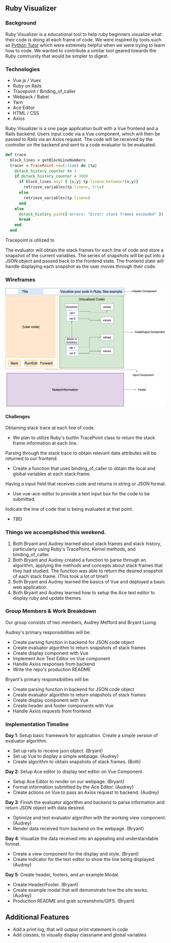## Ruby Visualizer

### Background

Ruby Visualizer is a educational tool to help ruby beginners visualize what their code is doing at each frame of code. We were inspired by tools such as [Python Tutor](http://www.pythontutor.com/) which were extremely helpful when we were trying to learn how to code. We wanted to contribute a similar tool geared towards the Ruby community that would be simpler to digest.

### Technologies

+ Vue.js / Vuex
+ Ruby on Rails
+ Tracepoint / Binding_of_caller
+ Webpack / Babel
+ Yarn
+ Ace Editor
+ HTML / CSS
+ Axios

Ruby Visualizer is a one page application built with a Vue frontend and a Rails backend. Users input code via a Vue component, which will then be passed to Rails via an Axios request. The code will be received by the controller on the backend and sent to a code evaluator to be evaluated.

```ruby
def trace
  block_lines = getBlockLineNumbers
  tracer = TracePoint.new(:line) do |tp|
    @stack_history_counter += 1
    if @stack_history_counter < 3000
      if block_lines.any? { |x,y| tp.lineno.between?(x,y)}
        retrieve_variables(tp.lineno, true)
      else
        retrieve_variables(tp.lineno)
      end
    else
      @stack_history.push({ errors: "Error: stack frames exceeded" })
      break
    end
  end
```

Tracepoint is utilized to

 The evaluator will obtain the stack frames for each line of code and store a snapshot of the current variables. The series of snapshots will be put into a JSON object and passed back to the frontend state. The frontend state will handle displaying each snapshot as the user moves through their code.  

### Wireframes

![wireframes](docs/wireframe.png)

#### Challenges

Obtaining stack trace at each line of code.
- We plan to utilize Ruby's builtin TracePoint class to return the stack frame information at each line.

Parsing through the stack trace to obtain relevant data attributes will be returned to our frontend.
- Create a function that uses binding_of_caller to obtain the local and global variables at each stack frame.

Having a input field that receives code and returns in string or JSON format.
- Use vue-ace-editor to provide a text input box for the code to be submitted.

Indicate the line of code that is being evaluated at that point.
- TBD


### Things we accomplished this weekend.
1. Both Bryant and Audrey learned about stack frames and stack history, particularly using Ruby's TracePoint, Kernel methods, and binding_of_caller.
2. Both Bryant and Audrey created a function to parse through an algorithm, applying the methods and concepts about stack frames that they had studied. The function was able to return the desired snapshot of each stack frame. (This took a lot of time!)
3. Both Bryant and Audrey learned the basics of Vue and deployed a basic web application.
4. Both Bryant and Audrey learned how to setup the Ace text editor to display ruby and update themes.


### Group Members & Work Breakdown

Our group consists of two members, Audrey Mefford and Bryant Luong.

Audrey's primary responsibilities will be:

- Create parsing function in backend for JSON code object
- Create evaluator algorithm to return snapshots of stack frames
- Create display component with Vue
- Implement Ace Text Editor on Vue component
- Handle Axios responses from backend
- Write the repo's production README


Bryant's primary responsibilities will be:

- Create parsing function in backend for JSON code object
- Create evaluator algorithm to return snapshots of stack frames
- Create display component with Vue
- Create header and footer components with Vue
- Handle Axios requests from frontend

### Implementation Timeline

**Day 1**: Setup basic framework for application. Create a simple version of evaluator algorithm.
- Set up rails to receive json object. (Bryant)
- Set up Vue to display a simple webpage. (Audrey)
- Create algorithm to obtain snapshots of stack frames. (Both)

**Day 2**: Setup Ace editor to display text editor on Vue Component.

- Setup Ace Editor to render on our webpage. (Bryant)
- Format information submitted by the Ace Editor. (Audrey)
- Create actions on Vue to pass an Axios request to backend. (Audrey)

**Day 3**: Finish the evaluator algorithm and backend to parse information and return JSON object with data desired.

- Optimize and test evaluator algorithm with the working view component. (Audrey)
- Render data received from backend on the webpage. (Bryant)

**Day 4**: Visualize the data received into an appealing and understandable format.

- Create a view component for the display and style. (Bryant)
- Create indicator for the text editor to show the line being displayed. (Audrey)

**Day 5**: Create header, footers, and an example Modal.

- Create Header/Footer. (Bryant)
- Create example modal that will demonstrate how the site works. (Audrey)
- Production README and grab screenshots/GIFS. (Bryant)

## Additional Features
- Add a print log, that will output print statement in code
- Add classes, to visually display classname and global variables
